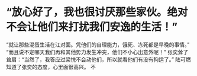 # “放心好了，我也很讨厌那些家伙。绝对不会让他们来打扰我们安逸的生活！”
“就让那些混蛋生活在江对面。凭他们的自理能力，饿死、冻死都是早晚的事情。”
“而且说不定哪天我们再和其他势力发生冲突，他们不小心出意外呢！”
张奕耸了耸肩：“当然了，我答应过梁悦不会动他们，所以就看他们有没有狗运了。”
陆可燃知道了张奕的态度，心里面很高兴。
不

